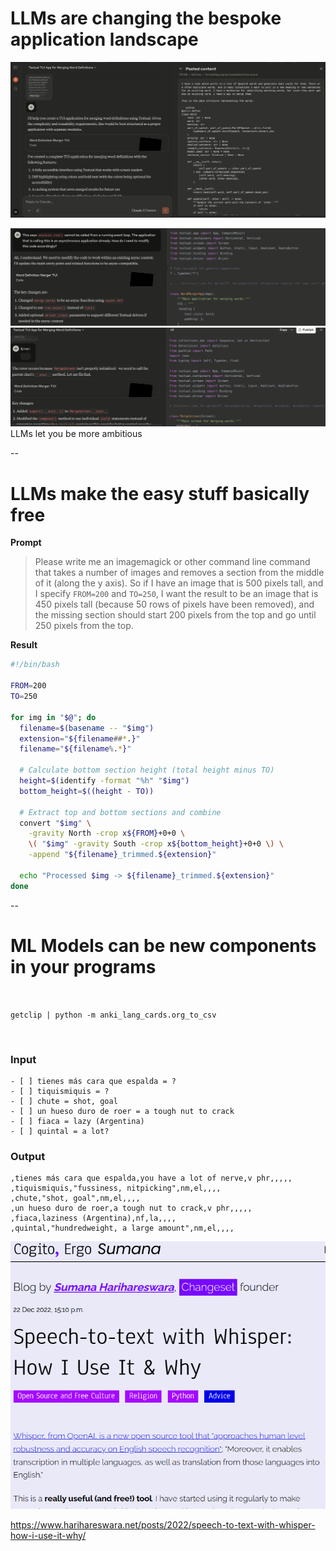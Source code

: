 # LLMs are changing the bespoke application landscape

<img src="images/screenshots/claude-textual-ui-00.png"
    class="screenshot splash fragment disappearing-fragment nospace-fragment fade-out"
    data-fragment-index="0"/>

<div class="gallery two-high">
    <div class="gallery-item">
        <img src="images/screenshots/claude-textual-ui-01.png"
            class="screenshot fragment nospace-fragment fade-in"
            data-fragment-index="0"/>
    </div>
    <div class="gallery-item">
        <img src="images/screenshots/claude-textual-ui-02.png"
            class="screenshot fragment nospace-fragment fade-in"
            data-fragment-index="0"/>
    </div>
</div>

<div class="caption">LLMs let you be more ambitious</div>

--

# LLMs make the easy stuff basically free

<div class="centered-container">
<div class="side-by-side">

<div class="left-container left">
<b>Prompt</b>

<blockquote>

Please write me an imagemagick or other command line command that takes a
number of images and removes a section from the middle of it (along the y
axis). So if I have an image that is 500 pixels tall, and I specify `FROM=200`
and `TO=250`, I want the result to be an image that is 450 pixels tall (because
50 rows of pixels have been removed), and the missing section should start 200
pixels from the top and go until 250 pixels from the top.

</blockquote>

</div>
<div class="right left-container">

<b>Result</b>

```bash
#!/bin/bash

FROM=200
TO=250

for img in "$@"; do
  filename=$(basename -- "$img")
  extension="${filename##*.}"
  filename="${filename%.*}"

  # Calculate bottom section height (total height minus TO)
  height=$(identify -format "%h" "$img")
  bottom_height=$((height - TO))

  # Extract top and bottom sections and combine
  convert "$img" \
    -gravity North -crop x${FROM}+0+0 \
    \( "$img" -gravity South -crop x${bottom_height}+0+0 \) \
    -append "${filename}_trimmed.${extension}"

  echo "Processed $img -> ${filename}_trimmed.${extension}"
done
```

</div>
</div>

--

# ML Models can be new components in your programs

<div class="centered-container fragment disappearing-fragment nospace-fragment fade-out" data-fragment-index="0">
<div>

<br/>

`getclip | python -m anki_lang_cards.org_to_csv`

<br/>


<div class="gallery two-wide">
<div class="gallery-item medium-code left-container">

<h3>Input</h3>

```
- [ ] tienes más cara que espalda = ?
- [ ] tiquismiquis = ?
- [ ] chute = shot, goal
- [ ] un hueso duro de roer = a tough nut to crack
- [ ] fiaca = lazy (Argentina)
- [ ] quintal = a lot?
```

</div>
<div class="gallery-item medium-code left-container">

<h3>Output</h3>


```
,tienes más cara que espalda,you have a lot of nerve,v phr,,,,,
,tiquismiquis,"fussiness, nitpicking",nm,el,,,,
,chute,"shot, goal",nm,el,,,,
,un hueso duro de roer,a tough nut to crack,v phr,,,,,
,fiaca,laziness (Argentina),nf,la,,,,
,quintal,"hundredweight, a large amount",nm,el,,,,
```

</div>
</div>
</div>
</div>

<div class="centered-container fragment nospace-fragment fade-in" data-fragment-index="0">

<img src="images/screenshots/sumana-blog-whisper.png"
     class="splash screenshot"/>

https://www.harihareswara.net/posts/2022/speech-to-text-with-whisper-how-i-use-it-why/

</div>
